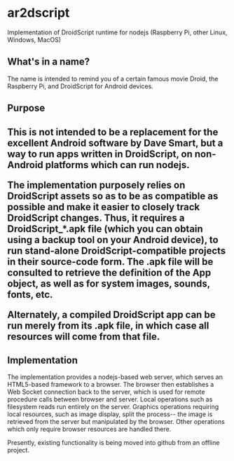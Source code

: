 # ar2dscript
Implementation of DroidScript runtime for nodejs (Raspberry Pi, other Linux, Windows, MacOS)

<h2>What's in a name?</h2>

The name is intended to remind you of a certain famous movie Droid, the Raspberry Pi, and
DroidScript for Android devices.

<h2>Purpose<h2>

This is not intended to be a replacement for the excellent Android software by Dave Smart,
but a way to run apps written in DroidScript, on non-Android platforms which can run nodejs.

The implementation purposely relies on DroidScript assets so as to be as compatible as possible
and make it easier to closely track DroidScript changes.  Thus, it requires a DroidScript_*.apk
file (which you can obtain using a backup tool on your Android device), to run stand-alone
DroidScript-compatible projects in their source-code form.  The .apk file will be consulted to
retrieve the definition of the App object, as well as for system images, sounds, fonts, etc.

Alternately, a compiled DroidScript app can be run merely from its .apk file, in which case all
resources will come from that file.

<h2>Implementation</h2>

The implementation provides a nodejs-based web server, which serves an HTML5-based framework to
a browser.  The browser then establishes a Web Socket connection back to the server, which is
used for remote procedure calls between browser and server.  Local operations such as filesystem
reads run entirely on the server.  Graphics operations requiring local resources, such as image
display, split the process-- the image is retrieved from the server but manipulated by the browser.
Other operations which only require browser resources are handled there.

Presently, existing functionality is being moved into github from an offline project.
